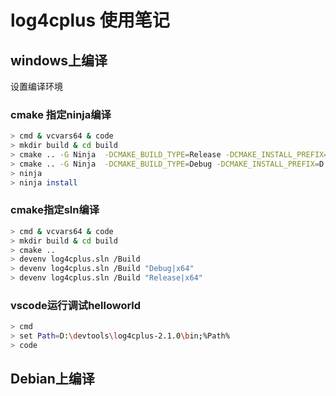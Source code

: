 
# log4cplus 使用笔记


## windows上编译

设置编译环境

### cmake 指定ninja编译
```bash
> cmd & vcvars64 & code
> mkdir build & cd build
> cmake .. -G Ninja  -DCMAKE_BUILD_TYPE=Release -DCMAKE_INSTALL_PREFIX=D:\devtools\log4cplus-2.1.0
> cmake .. -G Ninja  -DCMAKE_BUILD_TYPE=Debug -DCMAKE_INSTALL_PREFIX=D:\devtools\log4cplus-2.1.0
> ninja
> ninja install
```

### cmake指定sln编译
```bash
> cmd & vcvars64 & code
> mkdir build & cd build
> cmake ..
> devenv log4cplus.sln /Build
> devenv log4cplus.sln /Build "Debug|x64"
> devenv log4cplus.sln /Build "Release|x64"
```

### vscode运行调试helloworld

```bash
> cmd
> set Path=D:\devtools\log4cplus-2.1.0\bin;%Path%
> code
```



## Debian上编译
